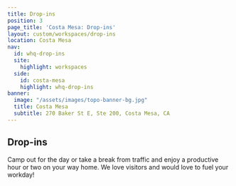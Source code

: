 ```yaml
---
title: Drop-ins
position: 3
page_title: 'Costa Mesa: Drop-ins'
layout: custom/workspaces/drop-ins
location: Costa Mesa
nav:
  id: whq-drop-ins
  site:
    highlight: workspaces
  side:
    id: costa-mesa
    highlight: whq-drop-ins
banner:
  image: "/assets/images/topo-banner-bg.jpg"
  title: Costa Mesa
  subtitle: 270 Baker St E, Ste 200, Costa Mesa, CA
---
```


## Drop-ins

Camp out for the day or take a break from traffic and enjoy a productive hour or two on your way home. We love visitors and would love to fuel your workday!
